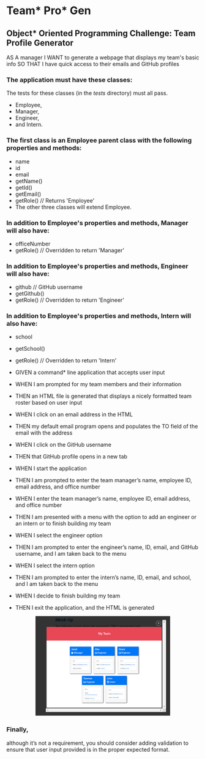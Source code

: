 # Team* Pro* Gen

## Object* Oriented Programming Challenge: Team Profile Generator
AS A manager
I WANT to generate a webpage that displays my team's basic info
SO THAT I have quick access to their emails and GitHub profiles

### The application must have these classes:
The tests for these classes (in the _tests_ directory) must all pass.

 * Employee,
  * Manager,
   * Engineer,
* and Intern.

### The first class is an Employee parent class with the following properties and methods:
* name
* id
* email
* getName()
* getId()
* getEmail()
* getRole() // Returns 'Employee'
* The other three classes will extend Employee.

### In addition to Employee's properties and methods, Manager will also have:
* officeNumber
* getRole() // Overridden to return 'Manager'

### In addition to Employee's properties and methods, Engineer will also have:
* github // GitHub username
* getGithub()
* getRole() // Overridden to return 'Engineer'

### In addition to Employee's properties and methods, Intern will also have:
* school
* getSchool()
* getRole() // Overridden to return 'Intern'


* GIVEN a command* line application that accepts user input
* WHEN I am prompted for my team members and their information
* THEN an HTML file is generated that displays a nicely formatted team roster based on user input
* WHEN I click on an email address in the HTML
* THEN my default email program opens and populates the TO field of the email with the address
* WHEN I click on the GitHub username
* THEN that GitHub profile opens in a new tab
* WHEN I start the application
* THEN I am prompted to enter the team manager’s name, employee ID, email address, and office number
* WHEN I enter the team manager’s name, employee ID, email address, and office number
* THEN I am presented with a menu with the option to add an engineer or an intern or to finish building my team
* WHEN I select the engineer option
* THEN I am prompted to enter the engineer’s name, ID, email, and GitHub username, and I am taken back to the menu
* WHEN I select the intern option
* THEN I am prompted to enter the intern’s name, ID, email, and school, and I am taken back to the menu
* WHEN I decide to finish building my team
* THEN I exit the application, and the HTML is generated

<p align="center"><img src="./dist/images/OOP.png" width="70%"></p>

### Finally, 
although it’s not a requirement, you should consider adding validation to ensure that user input provided is in the proper expected format.
